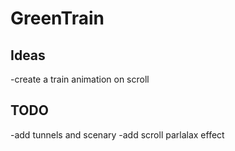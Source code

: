 # GreenTrain

## Ideas
-create a train animation on scroll

## TODO
-add tunnels and scenary
-add scroll parlalax effect
